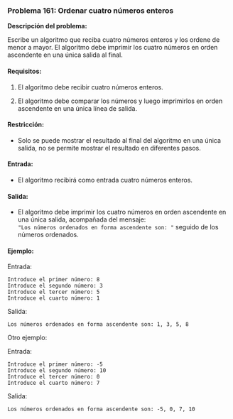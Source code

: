 ### **Problema 161: Ordenar cuatro números enteros**

**Descripción del problema:**

Escribe un algoritmo que reciba cuatro números enteros y los ordene de menor a mayor. El algoritmo debe imprimir los cuatro números en orden ascendente en una única salida al final.

#### Requisitos:

1. El algoritmo debe recibir cuatro números enteros.
   
2. El algoritmo debe comparar los números y luego imprimirlos en orden ascendente en una única línea de salida.

#### Restricción:

- Solo se puede mostrar el resultado al final del algoritmo en una única salida, no se permite mostrar el resultado en diferentes pasos.

#### Entrada:

- El algoritmo recibirá como entrada cuatro números enteros.

#### Salida:

- El algoritmo debe imprimir los cuatro números en orden ascendente en una única salida, acompañada del mensaje:  
  `"Los números ordenados en forma ascendente son: "` seguido de los números ordenados.

#### Ejemplo:

Entrada:
```
Introduce el primer número: 8
Introduce el segundo número: 3
Introduce el tercer número: 5
Introduce el cuarto número: 1
```

Salida:
```
Los números ordenados en forma ascendente son: 1, 3, 5, 8
```

Otro ejemplo:

Entrada:
```
Introduce el primer número: -5
Introduce el segundo número: 10
Introduce el tercer número: 0
Introduce el cuarto número: 7
```

Salida:
```
Los números ordenados en forma ascendente son: -5, 0, 7, 10
```
